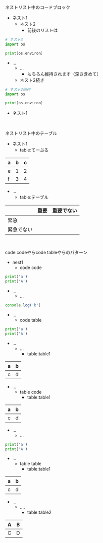 ネストリスト中のコードブロック

- ネスト1
    - ネスト2
        - 前後のリストは

```python
# ネスト3
import os

print(os.environ)
```

- ...
    - ...
        - もちろん維持されます（深さ含めて）
    - ネスト2続き

```python
# ネスト2同列
import os

print(os.environ)
```

- ネスト1

<br>

ネストリスト中のテーブル

- ネスト1
    - table:てーぶる

| a | b | c |
| - | - | - |
| e | 1 | 2 |
| f | 3 | 4 |

- ...
    - table:テーブル

|  | 重要 | 重要でない |
| - | - | - |
| 緊急 |  |  |
| 緊急でない |  |  |

<br>

code codeやらcode tableやらのパターン

- nest1
    - code code

```py
print('a')
print('A')
```

- ...
    - ...

```js
console.log('b')
```

- ...
    - code table

```py
print('a')
print('A')
```

- ...
    - ...
        - table:table1

| a | b |
| - | - |
| c | d |

- ...
    - table code
        - table:table1

| a | b |
| - | - |
| c | d |

- ...
    - ...

```py
print('a')
print('A')
```

- ...
    - table table
        - table:table1

| a | b |
| - | - |
| c | d |

- ...
    - ....
        - table:table2

| A | B |
| - | - |
| C | D |

<br>

